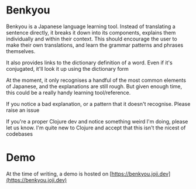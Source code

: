 # Benkyou

Benkyou is a Japanese language learning tool. Instead of translating a sentence directly, it breaks it down into
its components, explains them individually and within their context. This should encourage the user to make
their own translations, and learn the grammar patterns and phrases themselves.

It also provides links to the dictionary definition of a word. Even if it's conjugated, it'll look it up using the
dictionary form

At the moment, it only recognises a handful of the most common elements of Japanese, and the explanations are still
rough. But given enough time, this could be a really handy learning tool/reference.

If you notice a bad explanation, or a pattern that it doesn't recognise. Please raise an issue

If you're a proper Clojure dev and notice something weird I'm doing, please let us know. I'm quite new to Clojure
and accept that this isn't the nicest of codebases

# Demo

At the time of writing, a demo is hosted on [https://benkyou.joji.dev](https://benkyou.joji.dev)
